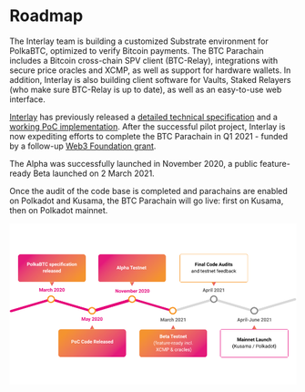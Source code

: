 # Roadmap

The Interlay team is building a customized Substrate environment for PolkaBTC, optimized to verify Bitcoin payments. The BTC Parachain includes a Bitcoin cross-chain SPV client (BTC-Relay), integrations with secure price oracles and XCMP, as well as support for hardware wallets. In addition, Interlay is also building client software for Vaults, Staked Relayers (who make sure BTC-Relay is up to date), as well as an easy-to-use web interface.

[Interlay](https://interlay.io/) has previously released a [detailed technical specification](https://interlay.gitlab.io/polkabtc-spec/) and a [working PoC implementation](https://github.com/interlay/BTC-Parachain). After the successful pilot project, Interlay is now expediting efforts to complete the BTC Parachain in Q1 2021 - funded by a follow-up [Web3 Foundation grant](https://web3.foundation/grants/). 

The Alpha was successfully launched in November 2020, a public feature-ready Beta launched on 2 March 2021. 

Once the audit of the code base is completed and parachains are enabled on Polkadot and Kusama, the BTC Parachain will go live: first on Kusama, then on Polkadot mainnet.

![PolkaBTC Roadmap](../_assets/img/PolkaBTC_roadmap.png)
